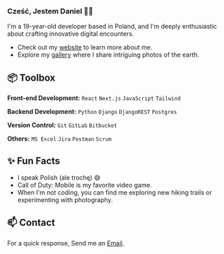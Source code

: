 
### Cześć, Jestem Daniel 👋🏼

I'm a 19-year-old developer based in Poland, and I'm deeply enthusiastic about crafting innovative digital encounters.

- Check out my [website](https://www.heisdanielade.com/) to learn more about me.
- Explore my [gallery](https://www.heisdanielade/gallery/) where I share intriguing photos of the earth.
 
## 📦 Toolbox

**Front-end Development:** `React` `Next.js` `JavaScript` `Tailwind`

**Backend Development:** `Python` `Django` `DjangoREST` `Postgres` 
 
**Version Control:** `Git` `GitLab` `Bitbucket`

**Others:** `MS Excel` `Jira` `Postman` `Scrum`
 
## ✨ Fun Facts 

- I speak Polish (ale trochę) 😅
- Call of Duty: Mobile is my favorite video game.
- When I'm not coding, you can find me exploring new hiking trails or experimenting with photography.

## 📫 Contact

 For a quick response, Send me an [Email](mailto:danieladeofficial@gmail.com). 
 
